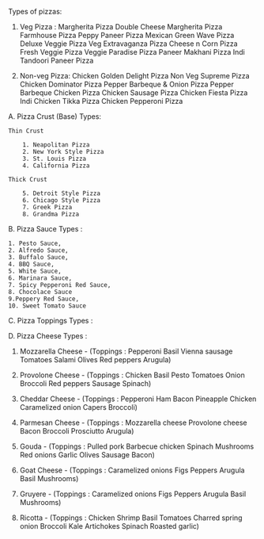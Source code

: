 Types of pizzas:
1. Veg Pizza :
    Margherita Pizza
    Double Cheese Margherita Pizza
    Farmhouse Pizza
    Peppy Paneer Pizza
    Mexican Green Wave Pizza
    Deluxe Veggie Pizza
    Veg Extravaganza Pizza
    Cheese n Corn Pizza
    Fresh Veggie Pizza
    Veggie Paradise Pizza
    Paneer Makhani Pizza
    Indi Tandoori Paneer Pizza 


2. Non-veg Pizza:
    Chicken Golden Delight Pizza
    Non Veg Supreme Pizza
    Chicken Dominator Pizza
    Pepper Barbeque & Onion Pizza
    Pepper Barbeque Chicken Pizza
    Chicken Sausage Pizza
    Chicken Fiesta Pizza
    Indi Chicken Tikka Pizza
    Chicken Pepperoni Pizza

A. Pizza Crust (Base) Types:

    Thin Crust

        1. Neapolitan Pizza
        2. New York Style Pizza
        3. St. Louis Pizza
        4. California Pizza

    Thick Crust

        5. Detroit Style Pizza
        6. Chicago Style Pizza
        7. Greek Pizza
        8. Grandma Pizza

B. Pizza Sauce Types :
  
    1. Pesto Sauce,
    2. Alfredo Sauce,
    3. Buffalo Sauce,
    4. BBQ Sauce,
    5. White Sauce,
    6. Marinara Sauce,
    7. Spicy Pepperoni Red Sauce,
    8. Chocolace Sauce
    9.Peppery Red Sauce,
    10. Sweet Tomato Sauce

C. Pizza Toppings Types :


D. Pizza Cheese Types : 

1. Mozzarella Cheese - (Toppings : Pepperoni
Basil
Vienna sausage
Tomatoes
Salami
Olives
Red peppers
Arugula)

2. Provolone Cheese - (Toppings : Chicken
Basil
Pesto
Tomatoes
Onion
Broccoli
Red peppers
Sausage
Spinach)


3. Cheddar Cheese - (Toppings : Pepperoni
Ham
Bacon
Pineapple
Chicken
Caramelized onion
Capers
Broccoli)


4. Parmesan Cheese - (Toppings : Mozzarella cheese
Provolone cheese
Bacon
Broccoli
Prosciutto
Arugula)


5. Gouda - (Toppings : Pulled pork
Barbecue chicken
Spinach
Mushrooms
Red onions
Garlic
Olives
Sausage
Bacon)

6. Goat Cheese - (Toppings : Caramelized onions
Figs
Peppers
Arugula
Basil
Mushrooms)

7. Gruyere - (Toppings : Caramelized onions
Figs
Peppers
Arugula
Basil
Mushrooms)


8. Ricotta - (Toppings : Chicken
Shrimp
Basil
Tomatoes
Charred spring onion
Broccoli
Kale
Artichokes
Spinach
Roasted garlic)



